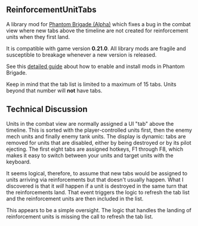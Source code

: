 **ReinforcementUnitTabs**
----
A library mod for [Phantom Brigade (Alpha)](https://braceyourselfgames.com/phantom-brigade/) which fixes a bug in the combat view where new tabs above the timeline are not created for reinforcement units when they first land.

It is compatible with game version **0.21.0**. All library mods are fragile and susceptible to breakage whenever a new version is released.

See this [detailed guide](https://github.com/NBKRedSpy/PB_EquipmentTypeRarity#installation) about how to enable and install mods in Phantom Brigade.

Keep in mind that the tab list is limited to a maximum of 15 tabs. Units beyond that number will **not** have tabs.

**Technical Discussion**
----
Units in the combat view are normally assigned a UI "tab" above the timeline. This is sorted with the player-controlled units first, then the enemy mech units and finally enemy tank units. The display is dynamic: tabs are removed for units that are disabled, either by being destroyed or by its pilot ejecting. The first eight tabs are assigned hotkeys, F1 through F8, which makes it easy to switch between your units and target units with the keyboard.

It seems logical, therefore, to assume that new tabs would be assigned to units arriving via reinforcements but that doesn't usually happen. What I discovered is that it _will_ happen if a unit is destroyed in the same turn that the reinforcements land. That event triggers the logic to refresh the tab list and the reinforcement units are then included in the list.

This appears to be a simple oversight. The logic that handles the landing of reinforcement units is missing the call to refresh the tab list.
